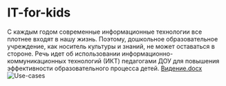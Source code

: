 # IT-for-kids
С каждым годом современные информационные технологии все плотнее входят в нашу жизнь. Поэтому, дошкольное образовательное учреждение, как носитель культуры и знаний, не может оставаться в стороне. Речь идет об использовании информационно-коммуникационных технологий (ИКТ) педагогами ДОУ для повышения эффективности образовательного процесса детей. 
[Видение.docx](https://github.com/olyabazhanova21/IT-for-kids/files/7402523/default.docx)
![Use-cases](https://user-images.githubusercontent.com/85170979/138549466-e41b7c36-da88-45dc-a632-ec0e757402b0.png)
